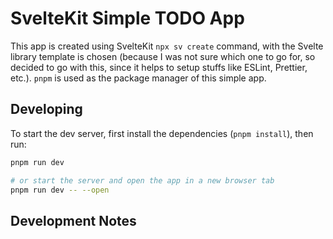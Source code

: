 # SvelteKit Simple TODO App

This app is created using SvelteKit `npx sv create` command, with the Svelte library template is chosen (because I was not sure which one to go for, so decided to go with this, since it helps to setup stuffs like ESLint, Prettier, etc.). `pnpm` is used as the package manager of this simple app.

## Developing

To start the dev server, first install the dependencies (`pnpm install`), then run:

```sh
pnpm run dev

# or start the server and open the app in a new browser tab
pnpm run dev -- --open
```

## Development Notes
